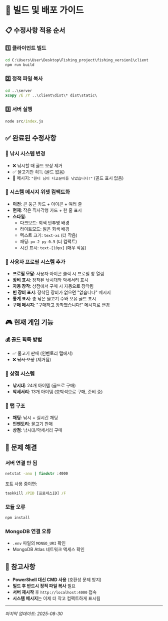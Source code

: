 # 🚀 빌드 및 배포 가이드

## 📋 수정사항 적용 순서

### 1️⃣ 클라이언트 빌드
```cmd
cd C:\Users\User\Desktop\Fishing_project\fishing_version1\client
npm run build
```

### 2️⃣ 정적 파일 복사
```cmd
cd ..\server
xcopy /E /Y ..\client\dist\* dist\static\
```

### 3️⃣ 서버 실행
```cmd
node src/index.js
```

## ✅ 완료된 수정사항

### 🎣 낚시 시스템 변경
- ❌ 낚시할 때 골드 보상 제거
- ✅ 물고기만 획득 (골드 없음)
- 📢 메시지: `"윈터 님이 타코문어를 낚았습니다!"` (골드 표시 없음)

### 💬 시스템 메시지 위젯 컴팩트화
- **이전**: 큰 둥근 카드 + 아이콘 + 여러 줄
- **현재**: 작은 직사각형 카드 + 한 줄 표시
- **스타일**: 
  - 다크모드: 회색 반투명 배경
  - 라이트모드: 밝은 회색 배경
  - 텍스트 크기: `text-xs` (더 작음)
  - 패딩: `px-2 py-0.5` (더 컴팩트)
  - 시간 표시: `text-[10px]` (매우 작음)

### 👤 사용자 프로필 시스템 추가
- **프로필 모달**: 사용자 아이콘 클릭 시 프로필 창 열림
- **장비 표시**: 장착된 낚시대와 악세서리 표시
- **자동 장착**: 상점에서 구매 시 자동으로 장착됨
- **빈 장비 표시**: 장착된 장비가 없으면 "없습니다" 메시지
- **통계 표시**: 총 낚은 물고기 수와 보유 골드 표시
- **구매 메시지**: "구매하고 장착했습니다!" 메시지로 변경

## 🎮 현재 게임 기능

### 💰 골드 획득 방법
- ✅ 물고기 판매 (인벤토리 탭에서)
- ❌ ~~낚시 보상~~ (제거됨)

### 🛒 상점 시스템
- **낚시대**: 24개 아이템 (골드로 구매)
- **악세서리**: 13개 아이템 (호박석으로 구매, 준비 중)

### 📱 탭 구조
- **채팅**: 낚시 + 실시간 채팅
- **인벤토리**: 물고기 판매
- **상점**: 낚시대/악세서리 구매

## 🔧 문제 해결

### 서버 연결 안 됨
```cmd
netstat -ano | findstr :4000
```
포트 사용 중이면:
```cmd
taskkill /PID [프로세스ID] /F
```

### 모듈 오류
```cmd
npm install
```

### MongoDB 연결 오류
- `.env` 파일의 `MONGO_URI` 확인
- MongoDB Atlas 네트워크 액세스 확인

## 📝 참고사항

- **PowerShell 대신 CMD 사용** (호환성 문제 방지)
- **빌드 후 반드시 정적 파일 복사** 필요
- **서버 재시작** 후 `http://localhost:4000` 접속
- **시스템 메시지**는 이제 더 작고 컴팩트하게 표시됨

---
*마지막 업데이트: 2025-08-30*
